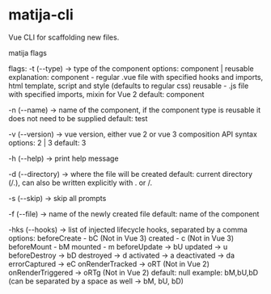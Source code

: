 # matija-cli
Vue CLI for scaffolding new files.

matija flags

flags:
  -t (--type) -> type of the component
    options: component | reusable
    explanation: 
      component - regular .vue file with specified hooks and imports, html template, script and style (defaults to regular css)
      reusable - .js file with specified imports, mixin for Vue 2
    default: component

  -n (--name) -> name of the component, if the component type is reusable it does not need to be supplied
    default: test

  -v (--version) -> vue version, either vue 2 or vue 3 composition API syntax
    options: 2 | 3
    default: 3

  -h (--help) -> print help message

  -d (--directory) -> where the file will be created
    default: current directory (/.), can also be written explicitly with . or /.

  -s (--skip) -> skip all prompts

  -f (--file) -> name of the newly created file
    default: name of the component

  -hks (--hooks) -> list of injected lifecycle hooks, separated by a comma
    options: 
      beforeCreate - bC (Not in Vue 3)
      created - c (Not in Vue 3)
      beforeMount - bM
      mounted - m
      beforeUpdate -> bU
      updated -> u
      beforeDestroy -> bD
      destroyed -> d
      activated -> a
      deactivated -> da
      errorCaptured -> eC
      onRenderTracked -> oRT (Not in Vue 2)
      onRenderTriggered -> oRTg (Not in Vue 2)
    default: null
    example: bM,bU,bD (can be separated by a space as well -> bM, bU, bD)
